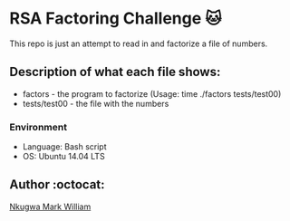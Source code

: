 # RSA Factoring Challenge :cat:
This repo is just an attempt to read in and factorize a file of numbers.

## Description of what each file shows:
* factors - the program to factorize (Usage: time ./factors tests/test00)
* tests/test00 - the file with the numbers
### Environment
* Language: Bash script
* OS: Ubuntu 14.04 LTS

## Author :octocat:

[Nkugwa Mark William](https://www.linkedin.com/in/nkugwa-mark-158a88183//) 
